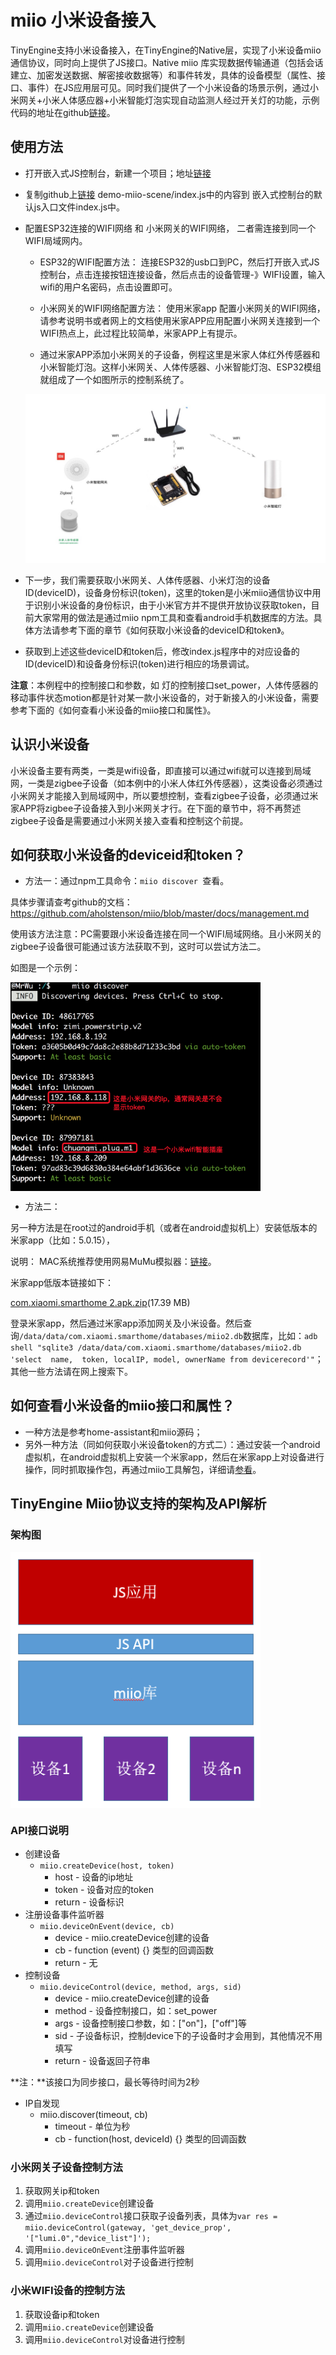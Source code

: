# miio 小米设备接入

TinyEngine支持小米设备接入，在TinyEngine的Native层，实现了小米设备miio通信协议，同时向上提供了JS接口。Native miio 库实现数据传输通道（包括会话建立、加密发送数据、解密接收数据等）和事件转发，具体的设备模型（属性、接口、事件）在JS应用层可见。同时我们提供了一个小米设备的场景示例，通过小米网关+小米人体感应器+小米智能灯泡实现自动监测人经过开关灯的功能，示例代码的地址在github[链接](https://github.com/aliyun/TinyEngine/tree/master/scripts/demos/demo-miio-scene)。

## 使用方法

- 打开嵌入式JS控制台，新建一个项目；地址[链接](https://linkdevelop.aliyun.com/deviceapp#/s)

- 复制github上[链接](https://github.com/aliyun/TinyEngine/tree/master/scripts/demos/demo-miio-scene) demo-miio-scene/index.js中的内容到 嵌入式控制台的默认js入口文件index.js中。

- 配置ESP32连接的WIFI网络 和 小米网关的WIFI网络， 二者需连接到同一个WIFI局域网内。

  - ESP32的WIFI配置方法： 连接ESP32的usb口到PC，然后打开嵌入式JS控制台，点击连接按钮连接设备，然后点击的设备管理-》WIFI设置，输入wifi的用户名密码，点击设置即可。

  

  - 小米网关的WIFI网络配置方法： 使用米家app 配置小米网关的WIFI网络，请参考说明书或者网上的文档使用米家APP应用配置小米网关连接到一个WIFI热点上，此过程比较简单，米家APP上有提示。

  

  - 通过米家APP添加小米网关的子设备，例程这里是米家人体红外传感器和小米智能灯泡。这样小米网关、人体传感器、小米智能灯泡、ESP32模组就组成了一个如图所示的控制系统了。

  

  ![img](../../../docs/graph/miio设备组网图.jpg)

- 下一步，我们需要获取小米网关、人体传感器、小米灯泡的设备ID(deviceID)，设备身份标识(token)，这里的token是小米miio通信协议中用于识别小米设备的身份标识，由于小米官方并不提供开放协议获取token，目前大家常用的做法是通过miio npm工具和查看android手机数据库的方法。具体方法请参考下面的章节《如何获取小米设备的deviceID和token》。

- 获取到上述这些deviceID和token后，修改index.js程序中的对应设备的ID(deviceID)和设备身份标识(token)进行相应的场景调试。

**注意**：本例程中的控制接口和参数，如 灯的控制接口set_power，人体传感器的移动事件状态motion都是针对某一款小米设备的，对于新接入的小米设备，需要参考下面的《如何查看小米设备的miio接口和属性》。

## 认识小米设备

小米设备主要有两类，一类是wifi设备，即直接可以通过wifi就可以连接到局域网，一类是zigbee子设备（如本例中的小米人体红外传感器），这类设备必须通过小米网关才能接入到局域网中，所以要想控制，查看zigbee子设备，必须通过米家APP将zigbee子设备接入到小米网关才行。在下面的章节中，将不再赘述zigbee子设备是需要通过小米网关接入查看和控制这个前提。

## 如何获取小米设备的deviceid和token？

- 方法一：通过npm工具命令：`miio discover `查看。

具体步骤请查考github的文档：<https://github.com/aholstenson/miio/blob/master/docs/management.md>

使用该方法注意：PC需要跟小米设备连接在同一个WIFI局域网络。且小米网关的zigbee子设备很可能通过该方法获取不到，这时可以尝试方法二。

如图是一个示例：

<img src="../../../docs/graph/miio-discover.png" width="400" hegiht="300" align=center />



- 方法二：

另一种方法是在root过的android手机（或者在android虚拟机上）安装低版本的米家app（比如：5.0.15），

说明： MAC系统推荐使用网易MuMu模拟器：[链接](http://mumu.163.com/)。 

米家app低版本链接如下：

[com.xiaomi.smarthome 2.apk.zip](https://yuque.antfin-inc.com/attachments/lark/0/2018/zip/89215/1538134545968-d26c929d-5c67-48f1-9a50-57931f027620.zip)(17.39 MB)

登录米家app，然后通过米家app添加网关及小米设备。然后查询`/data/data/com.xiaomi.smarthome/databases/miio2.db`数据库，比如：`adb shell "sqlite3 /data/data/com.xiaomi.smarthome/databases/miio2.db 'select  name,  token, localIP, model, ownerName from devicerecord'"`；其他一些方法请在网上搜索下。

## 如何查看小米设备的miio接口和属性？

- 一种方法是参考home-assistant和miio源码；
- 另外一种方法（同如何获取小米设备token的方式二）：通过安装一个android虚拟机，在android虚拟机上安装一个米家app，然后在米家app上对设备进行操作，同时抓取操作包，再通过miio工具解包，详细请[参看](https://github.com/aholstenson/miio/blob/master/docs/protocol.md)。

## TinyEngine Miio协议支持的架构及API解析

### 架构图

<img src="../../../docs/graph/miio-module-arch.png" width="400" hegiht="300" align=center />



### API接口说明

- 创建设备
  - `miio.createDevice(host, token)` 
    - host - 设备的ip地址
    - token - 设备对应的token
    - return - 设备标识
- 注册设备事件监听器
  - `miio.deviceOnEvent(device, cb) `
    - device - miio.createDevice创建的设备
    - cb - function (event) {} 类型的回调函数
    - return - 无
- 控制设备
  - `miio.deviceControl(device, method, args, sid) `
    - device - miio.createDevice创建的设备
    - method - 设备控制接口，如：set_power
    - args - 设备控制接口参数，如：["on"]，["off"]等
    - sid - 子设备标识，控制device下的子设备时才会用到，其他情况不用填写
    - return - 设备返回子符串

**注：**该接口为同步接口，最长等待时间为2秒

- IP自发现
  - miio.discover(timeout, cb)
    - timeout - 单位为秒
    - cb - function(host, deviceId) {} 类型的回调函数

### 小米网关子设备控制方法

1. 获取网关ip和token 
2. 调用`miio.createDevice`创建设备 
3. 通过`miio.deviceControl`接口获取子设备列表，具体为`var res = miio.deviceControl(gateway, 'get_device_prop', '["lumi.0","device_list"]');`
4. 调用`miio.deviceOnEvent`注册事件监听器
5. 调用`miio.deviceControl`对子设备进行控制

### 小米WIFI设备的控制方法

1. 获取设备ip和token 
2. 调用`miio.createDevice`创建设备 
3. 调用`miio.deviceControl`对设备进行控制